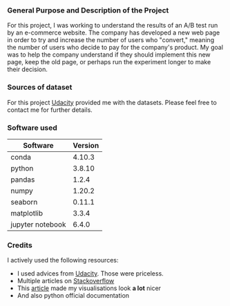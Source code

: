 ### General Purpose and Description of the Project
For this project, I was working to understand the results of an A/B test run by an e-commerce website. The company has developed a new web page in order to try and increase the number of users who "convert," meaning the number of users who decide to pay for the company's product. My goal was to help the company understand if they should implement this new page, keep the old page, or perhaps run the experiment longer to make their decision.  
### Sources of dataset

For this project [Udacity](https://classroom.udacity.com) provided me with the datasets. Please feel free to contact me for further details.

### Software used  
Software|Version
-|-
conda|4.10.3
python|3.8.10
pandas|1.2.4
numpy|1.20.2
seaborn|0.11.1
matplotlib|3.3.4
jupyter notebook|6.4.0  

### Credits

I actively used the following resources:
- I used advices from [Udacity](https://classroom.udacity.com). Those were priceless.
- Multiple articles on [Stackoverflow](https://stackoverflow.com/)
- This [article](https://towardsdatascience.com/a-simple-guide-to-beautiful-visualizations-in-python-f564e6b9d392) made my visualisations look **a lot** nicer
- And also python official documentation

